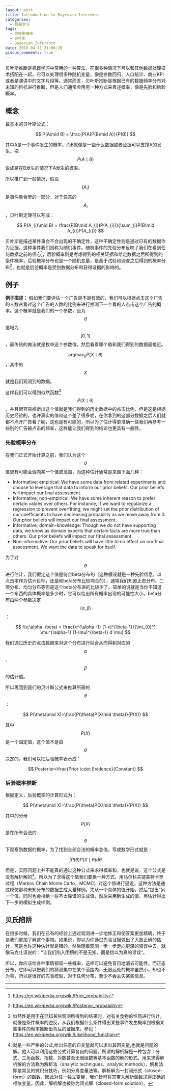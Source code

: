```yaml
---
layout: post
title: Introduction to Bayesian Inference
categories:
  - 机器学习
tags:
  - 贝叶斯推断
  - 贝叶斯
  - Bayesian Inference
date: 2018-04-11 21:00:20
giscus_comments: true
---
```



贝叶斯推断是机器学习中常用的一种算法，在很多种情况下可以和其他数据处理技术搭配在一起。它可以处理很多种随机变量，像是参数回归、人口统计、商业KPI或者是演讲中的文字片段等。通常而言，贝叶斯推断是根据已有的数据频率分布对未知的目标进行推断，但是人们通常会用另一种方式来表述概率，像是先验和后验概率。

<!-- more -->

## 概念 ##

最基本的贝叶斯公式：

$$
P(A\mid B) = \frac{P(A)P(B\mid A)}{P(B)}
$$

其中A是一个事件发生的概率，而B就像是一些什么数据或者证据可以支撑A的发生。把$$P(A\mid B)$$说成是在B发生的情况下A发生的概率。

所以推广到一般情况，假设$$\{A_i\}$$是事件集合里的一部分，对于任意的$$A_i$$，贝叶斯定理可以写成：

$$
P(A_{i}\mid B) = \frac{P(B\mid A_{i})P(A_{i})}{\sum_{i}P(B\mid A_{i})P(A_{i})}
$$

贝叶斯是描述某件事会不会出现的不确定性，这种不确定性则是通过已有的数据作为证据，这种事件我们则称为随机事件。随机事件的先验分布反映了我们在看到任何数据之前的信心[^1]，后验概率则是考虑得到的相关证据和给定数据之后所得到的条件概率，后验概率分布也是一个随机变量，是基于试验和调查之后得到的概率分布[^2]，也就是后验概率是受到数据分布和获得证据的影响的。

## 例子 ##

**例子描述：** 假如我们要评估一个广告是不是有效的，我们可以根据点击这个广告的人数占看过这个广告的人数的比例来进行推测下一个看的人点击这个广告的概率。这个概率就是我们的一个参数，设为$$\theta$$值域为$$[0, 1]$$，最传统的做法就是枚举这个参数值，然后看看哪个值和我们得到的数据最接近。

$$\mathop{\arg\max}_{\theta}P(X\mid \theta)$$，其中的$$X$$就是我们观测到的数据。

这样我们可以得到似然函数[^3]$$P(X\mid \theta)$$，并且很容易推断出这个值就是我们得到的历史数据中的点击比例，但是这是根据历史经验的，也许真实的值和这个差了很多呢，在你拿到的这部分数据之后人们就都不点开广告看了呢，这也是有可能的，所以为了估计得更准确一些我们再参考一些别的广告被点击的频率，这样能让我们得到的结论也更具有一般性。

### 先验概率分布 ###

在我们正式开始计算之前，我们认为这个$$\theta$$值更有可能会偏向某一个值或范围，而这种估计通常是来自下面几种：

+ Informative; empirical: We have some data from related experiments and choose to leverage that data to inform our prior beliefs. Our prior beliefs will impact our final assessment.
+ Informative; non-empirical: We have some inherent reason to prefer certain values over others. For instance, if we want to regularize a regression to prevent overfitting, we might set the prior distribution of our coefficients to have decreasing probability as we move away from 0. Our prior beliefs will impact our final assessment.
+ Informative; domain-knowledge: Though we do not have supporting data, we know as domain experts that certain facts are more true than others. Our prior beliefs will impact our final assessment.
+ Non-informative: Our prior beliefs will have little to no effect on our final assessment. We want the data to speak for itself.

为了对$$\theta$$进行估计，我们假定这个值是符合beta分布的（这种假设就是一种先验信息，以点击率作为估计目标，还是和beta分布比较吻合的），通常我们知道正态分布、二项分布、均匀分布等但是这个beta分布讲的比较少了。简单的说就是当你不知道一个东西的具体概率是多少时，它可以给出所有概率出现的可能性大小。beta分布由两个参数决定$$(\alpha, \beta)$$：

$$
f(x;\alpha ,\beta) = \frac{x^{\alpha -1} (1-x)^{\beta-1}}{\int_{0}^1 \mu^{\alpha-1} (1-\mu)^{\beta-1} d \mu}
$$

我们通过历史的点击数据来对这个分布进行拟合从而得到对应的$$\alpha$$、$$\beta$$的估计值。

所以再回到我们的贝叶斯公式来推算所需的$$\theta$$：

$$
P(\theta\mid X)=\frac{P(\theta)P(X\mid \theta)}{P(X)}
$$

其中$$P(X)$$是一个固定值，这个值不是由$$\theta$$决定的，我们可以把后验概率表示成：

$$
Posterior=\frac{Prior \cdot Evidence}{Constant}
$$

### 后验概率推断 ###

根据定义，后验概率的计算形式为：

$$
P(\theta\mid X)=\frac{P(\theta)P(X\mid \theta)}{P(X)}
$$

其中的分母$$P(X)$$是在所有合法的$$\theta$$下观察到数据的概率，为了找到全部合法的概率总值，写成数学形式就是：

$$
\int P(\theta)P(X\mid \theta)d\theta
$$

但是，实际问题上并不能真的通过这种公式来求得概率和，也就是说，这个公式是没有解析解的[^4]。所以为了求得这个值我们要换一种方式，用马尔科夫链蒙特卡罗过程（Markov Chain Monte Carlo，MCMC）对这个值进行逼近，这种方法是通过模仿那种未知分布的数据生成大量样例。先从一个具体的值开始，然后“提出”另一个值，同时也会拒绝一些不太靠谱的生成值，然后采用新生成的值，再估计得出下一步的模拟生成样例。

## 贝氏陷阱 ##

在很多时候，我们在已有的经验上通过观测进一步地修正和使答案更加精确，终于是我们更加了解这个事物。如果说，你以为你通过先验证据做出了大致正确的估计，可是也许这种估计就是错的，然后随着观测一步一步走向更深的谬误中去。就像马克吐温说的：“让我们陷入困境的不是无知，而是信以为真的谬误“。

所以，你应该给各种事情都留一些概率，这样可以避免盲目地消去可能性，而正态分布，它即可以把我们的猜测集中在某个范围内，无限远处的概率虽然小，却也不为零，所以是很好的先验模型，对于任何分布，至少不会丢失某些信息。


---

[^1]: <https://en.wikipedia.org/wiki/Prior_probability>
[^2]: <https://en.wikipedia.org/wiki/Posterior_probability>
[^3]: 似然性是用于在已知某些观测所得到的结果时，对有关食物的性质进行估计，就像是条件概率的逆反，从我们根据什么条件得出某些事件发生概率到根据某些事件的频率推断出背后的证据来。参见：<https://en.wikipedia.org/wiki/Likelihood_function>
[^4]: 就是一些严格的公式,给出任意的自变量就可以求出其因变量,也就是问题的解。他人可以利用这些公式计算各自的问题。所谓的解析解是一种包含：分式、三角函数、指数、对数甚至无限级数等基本函数的解的形式。用来求得解析解的方法称为解析法〈analytic techniques、analytic methods〉，解析法即是常见的微积分技巧，例如分离变量法等。解析解为一封闭形式〈closed-form〉的函数，因此对任一独立变量，我们皆可将其带入解析函数求得正确的相依变量。因此，解析解也被称为闭式解（closed-form solution）。